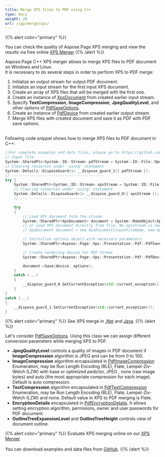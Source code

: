 ```yaml
---
title: Merge XPS files to PDF using C++
type: docs
weight: 20
url: /cpp/merge/xps/
---
```


{{% alert color="primary" %}} 

You can check the quality of Aspose.Page XPS merging and view the results via free online <a nofollow href="https://products.aspose.app/page/merge/xps">XPS Merger</a> {{% /alert %}} 

Aspose.Page C++ XPS merger allows to merge XPS files to PDF document on Windows and Linux.
<br>It is necessary to do several steps in order to perform XPS to PDF merge:
1. Initialize an output stream for output PDF document.
2. Initialize an input stream for the first input XPS document.
3. Create an array of XPS files that will be merged with the first one.
4. Create an instance of [XpsDocument](https://apireference.aspose.com/page/cpp/class/aspose.page.x_p_s.xps_document) from created earlier input stream.
5. Specify **TextCompression**, **ImageCompression**, **JpegQualityLevel**, and other options of [PdfSaveOptions](https://apireference.aspose.com/page/cpp/class/aspose.page.x_p_s.presentation.pdf.pdf_save_options).
6. Create an instance of [PdfDevice](https://apireference.aspose.com/page/cpp/aspose.page.xps.presentation.pdf/pdfdevice) from created earlier output stream.
7. Merge XPS files with created document and save it as PDF with PDF save options.

<br>Following code snippet shows how to merge XPS files to PDF document in C++:
<br>
```C++
//For complete examples and data files, please go to https://github.com/aspose-page/Aspose.Page-for-C
// Input file
System::SharedPtr<System::IO::Stream> pdfStream = System::IO::File::Open(RunExamples::outDir() + u"XPStoPDF.pdf", System::IO::FileMode::Create, System::IO::FileAccess::Write);
// Clearing resources under 'using' statement
System::Details::DisposeGuard<1> __dispose_guard_1({ pdfStream });
// ------------------------------------------
try {
	System::SharedPtr<System::IO::Stream> xpsStream = System::IO::File::Open(RunExamples::dataDir() + u"input.xps", System::IO::FileMode::Open, System::IO::FileAccess::Read);
	// Clearing resources under 'using' statement
	System::Details::DisposeGuard<1> __dispose_guard_0({ xpsStream });
	// ------------------------------------------

	try
	{
		// Load XPS document form the stream
		System::SharedPtr<XpsDocument> document = System::MakeObject<XpsDocument>(xpsStream, System::MakeObject<XpsLoadOptions>());
		// or load XPS document directly from file. No xpsStream is needed then.
		// XpsDocument document = new XpsDocument(inputFileName, new XpsLoadOptions());

		// Initialize options object with necessary parameters.
		System::SharedPtr<Aspose::Page::Xps::Presentation::Pdf::PdfSaveOptions> options = [&] { auto tmp_0 = System::MakeObject<Aspose::Page::Xps::Presentation::Pdf::PdfSaveOptions>(); tmp_0->set_JpegQualityLevel(100); tmp_0->set_ImageCompression(Aspose::Page::Xps::Presentation::Pdf::PdfImageCompression::Jpeg); tmp_0->set_TextCompression(Aspose::Page::Xps::Presentation::Pdf::PdfTextCompression::Flate); tmp_0->set_PageNumbers(System::MakeArray<int32_t>({ 1, 2, 6 })); return tmp_0; }();

		// Create rendering device for PDF format
		System::SharedPtr<Aspose::Page::Xps::Presentation::Pdf::PdfDevice> device = System::MakeObject<Aspose::Page::Xps::Presentation::Pdf::PdfDevice>(pdfStream);

		document->Save(device, options);
	}
	catch (...)
	{
		__dispose_guard_0.SetCurrentException(std::current_exception());
	}
}
catch (...)
{
	__dispose_guard_1.SetCurrentException(std::current_exception());
}
```
{{% alert color="primary" %}}
See XPS merge in [.Net](/page/net/merge/xps/) and [Java](/page/java/merge/xps/).
{{% /alert %}}

Let's consider [PdfSaveOptions](https://apireference.aspose.com/page/cpp/class/aspose.page.x_p_s.presentation.pdf.pdf_device). Using this class we can assign different conversion parameters while merging XPS to PDF.
<br>
- **JpegQualityLevel** controls a quality of images in PDF document if **ImageCompression** algorithm is JPEG and can be from 0 to 100.
- **ImageCompression** algorithm encapsulated in [PdfImageCompression](https://apireference.aspose.com/page/cpp/namespace/aspose.page.x_p_s.presentation.pdf#ab2200bafd8809e7ff3bf07043d5af4ca) Enumeration, may be Run Length Encoding (RLE), Flate, Lempel-Ziv-Welch (LZW) with base or optimized pedictor, JPEG , none (raw image bytes) and auto (the most appropriate compression for each image). Default is auto compression.
- **TextCompression** algorithm encapsulated in [PdfTextCompression](https://apireference.aspose.com/page/cpp/namespace/aspose.page.x_p_s.presentation.pdf#ad0737945642d29436c5880622affebf7) Enumeration, may be Run Length Encoding (RLE), Flate, Lempel-Ziv-Welch (LZW) and none. Default value in XPS to PDF merging is Flate.
- **EncryptionDetails** encapsulated in [PdfEncryptionDetails](https://apireference.aspose.com/page/cpp/class/aspose.page.x_p_s.presentation.pdf.pdf_encryption_details). It allows setting encryption algorithm, permisions, owner and user passwords for PDF document.
- **OutlineTreeExpansionLevel** and **OutlineTreeHeight** controls view of document outline.

{{% alert color="primary" %}}
Evaluate XPS merging online on our <a nofollow href="https://products.aspose.app/page/merge/xps">XPS Merger</a>.
<br>
<br>
You can download examples and data files from [GitHub](https://github.com/aspose-page/Aspose.Page-for-C). {{% /alert %}} 